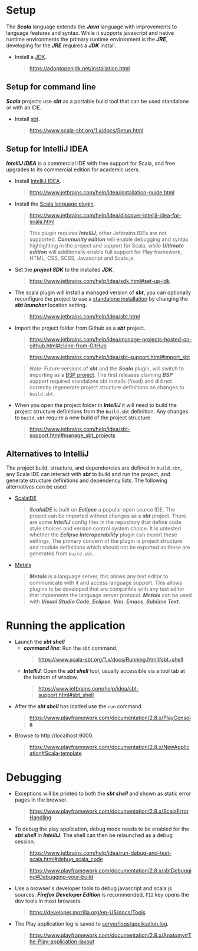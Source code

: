 # Setup
The ***Scala*** language extends the ***Java*** language with improvements to language features and syntax. While it
supports javascript and native runtime environments the primary runtime environment is the ***JRE***, developing for the
***JRE*** requires a ***JDK*** install.
* Install a [JDK](https://adoptopenjdk.net/).
	> https://adoptopenjdk.net/installation.html

## Setup for command line
***Scala*** projects use ***sbt*** as a portable build tool that can be used standalone or with an IDE.
* Install [sbt][sbt download].
	> https://www.scala-sbt.org/1.x/docs/Setup.html

## Setup for IntelliJ IDEA
***IntelliJ IDEA*** is a commercial IDE with free support for Scala, and free upgrades to its commercial edition for
academic users.
* Install [IntelliJ IDEA](https://www.jetbrains.com/idea/download/).
	> https://www.jetbrains.com/help/idea/installation-guide.html
* Install the [Scala language plugin](https://plugins.jetbrains.com/plugin/1347-scala).
	> https://www.jetbrains.com/help/idea/discover-intellij-idea-for-scala.html

	> This plugin requires ***IntelliJ***, other Jetbrains IDEs are not supported. ***Community edition*** will enable
	> debugging and syntax highlighting in the project and support for Scala, while ***Ultimate edition*** will
	> additionally enable full support for Play framework, HTML, CSS, SCSS, Javascript and Scala.js.
* Set the ***project SDK*** to the installed ***JDK***.
	> https://www.jetbrains.com/help/idea/sdk.html#set-up-jdk
* The scala plugin will install a managed version of ***sbt***, you can optionally reconfigure the project to use a
	[standalone installation][sbt download] by changing the ***sbt launcher*** location setting.
	> https://www.jetbrains.com/help/idea/sbt.html
* Import the project folder from Github as a ***sbt*** project.
	> https://www.jetbrains.com/help/idea/manage-projects-hosted-on-github.html#clone-from-GitHub

	> https://www.jetbrains.com/help/idea/sbt-support.html#import_sbt

	> _Note_: Future versions of ***sbt*** and the ***Scala*** plugin, will switch to importing as a
	> [BSP project](https://www.jetbrains.com/help/idea/bsp-support.html). The first releases claiming ***BSP*** support
	> required standalone sbt installs (fixed) and did not correctly regenerate project structure definitions on changes
	> to `build.sbt`.
* When you open the project folder in ***IntelliJ*** it will need to build the project structure definitions from the
	`build.sbt` definition. Any changes to `build.sbt` require a new build of the project structure.
	> https://www.jetbrains.com/help/idea/sbt-support.html#manage_sbt_projects

## Alternatives to IntelliJ
The project build, structure, and dependencies are defined in `build.sbt`, any Scala IDE can interact with ***sbt*** to 
build and run the project, and generate structure definitions and dependency lists. The following alternatives can be
used:
* [ScalaIDE](http://scala-ide.org/)
	> ***ScalaIDE*** is built on ***Eclipse*** a popular open source IDE. The project can be imported without changes as a
	> ***sbt*** project. There are some ***IntelliJ*** config files in the repository that define code style choices and
	> version control system choice. It is untested whether the ***Eclipse Interoperability*** plugin can export these
	> settings. The primary concern of the plugin is project structure and module definitions which should not be exported
	> as these are generated from `build.sbt`.
* [Metals](https://scalameta.org/metals/)
	> ***Metals*** is a language server, this allows any text editor to communicate with it and access language support.
	> This allows plugins to be developed that are compatible with any text editor that implements the language server
	> protocol. ***Metals*** can be used with ***Visual Studio Code***, ***Eclipse***, ***Vim***, ***Emacs***, ***Sublime
	> Text***.

# Running the application
* Launch the ***sbt shell***
	* ***command line***: Run the `sbt` command.
		> https://www.scala-sbt.org/1.x/docs/Running.html#sbt+shell
	* ***IntelliJ***: Open the ***sbt shell*** tool, usually accessible via a tool tab at the bottom of window.
		> https://www.jetbrains.com/help/idea/sbt-support.html#sbt_shell
* After the ***sbt shell*** has loaded use the `run` command.
	> https://www.playframework.com/documentation/2.8.x/PlayConsole
* Browse to http://localhost:9000.
	> https://www.playframework.com/documentation/2.8.x/NewApplication#Scala-template

# Debugging
* Exceptions will be printed to both the ***sbt shell*** and shown as static error pages in the browser.
	> https://www.playframework.com/documentation/2.8.x/ScalaErrorHandling
* To debug the play application, debug mode needs to be enabled for the ***sbt shell*** in ***IntelliJ***. The shell can
	then be relaunched as a debug session.
	> https://www.jetbrains.com/help/idea/run-debug-and-test-scala.html#debug_scala_code

	> https://www.playframework.com/documentation/2.8.x/sbtDebugging#Debugging-your-build
* Use a browser's developer tools to debug javascript and scala.js sources. ***Firefox Developer Edition*** is
	recommended, `F12` key opens the dev tools in most browsers.
	> https://developer.mozilla.org/en-US/docs/Tools
* The Play application log is saved to [server/logs/application.log](../server/logs/application.log).
	> https://www.playframework.com/documentation/2.8.x/Anatomy#The-Play-application-layout

[sbt download]: https://www.scala-sbt.org/download.html